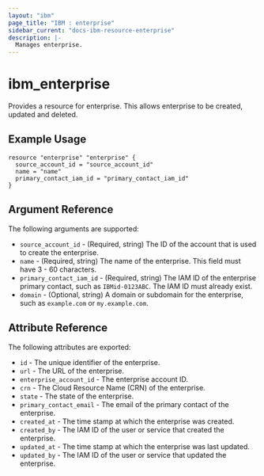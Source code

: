 ```yaml
---
layout: "ibm"
page_title: "IBM : enterprise"
sidebar_current: "docs-ibm-resource-enterprise"
description: |-
  Manages enterprise.
---
```


# ibm\_enterprise

Provides a resource for enterprise. This allows enterprise to be created, updated and deleted.

## Example Usage

```hcl
resource "enterprise" "enterprise" {
  source_account_id = "source_account_id"
  name = "name"
  primary_contact_iam_id = "primary_contact_iam_id"
}
```

## Argument Reference

The following arguments are supported:

* `source_account_id` - (Required, string) The ID of the account that is used to create the enterprise.
* `name` - (Required, string) The name of the enterprise. This field must have 3 - 60 characters.
* `primary_contact_iam_id` - (Required, string) The IAM ID of the enterprise primary contact, such as `IBMid-0123ABC`. The IAM ID must already exist.
* `domain` - (Optional, string) A domain or subdomain for the enterprise, such as `example.com` or `my.example.com`.

## Attribute Reference

The following attributes are exported:

* `id` - The unique identifier of the enterprise.
* `url` - The URL of the enterprise.
* `enterprise_account_id` - The enterprise account ID.
* `crn` - The Cloud Resource Name (CRN) of the enterprise.
* `state` - The state of the enterprise.
* `primary_contact_email` - The email of the primary contact of the enterprise.
* `created_at` - The time stamp at which the enterprise was created.
* `created_by` - The IAM ID of the user or service that created the enterprise.
* `updated_at` - The time stamp at which the enterprise was last updated.
* `updated_by` - The IAM ID of the user or service that updated the enterprise.
